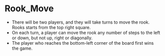 # Rook_Move
- There will be two players, and they will take turns to move the rook. Rooks starts from the top right square.
- On each turn, a player can move the rook any number of steps to the left or down, but not up, right or diagonally.
- The player who reaches the bottom-left corner of the board first wins the game.
